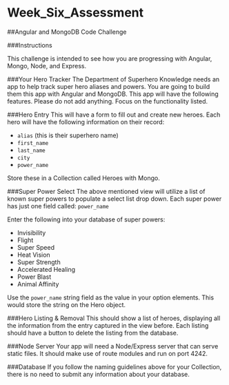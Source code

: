 # Week_Six_Assessment

##Angular and MongoDB Code Challenge

###Instructions

This challenge is intended to see how you are progressing with Angular, Mongo, Node, and Express.

###Your Hero Tracker
The Department of Superhero Knowledge needs an app to help track super hero aliases and powers. You are going to build them this app with Angular and MongoDB. This app will have the following features. Please do not add anything. Focus on the functionality listed.

###Hero Entry
This will have a form to fill out and create new heroes. Each hero will have the following information on their record:

* `alias` (this is their superhero name)
* `first_name`
* `last_name`
* `city`
* `power_name`

Store these in a Collection called Heroes with Mongo.

###Super Power Select
The above mentioned view will utilize a list of known super powers to populate a select list drop down. Each super power has just one field called: `power_name`

Enter the following into your database of super powers:

* Invisibility
* Flight
* Super Speed
* Heat Vision
* Super Strength
* Accelerated Healing
* Power Blast
* Animal Affinity

Use the `power_name` string field as the value in your option elements. This would store the string on the Hero object.

###Hero Listing & Removal
This should show a list of heroes, displaying all the information from the entry captured in the view before. Each listing should have a button to delete the listing from the database.

###Node Server
Your app will need a Node/Express server that can serve static files. It should make use of route modules and run on port 4242.

###Database
If you follow the naming guidelines above for your Collection, there is no need to submit any information about your database.
